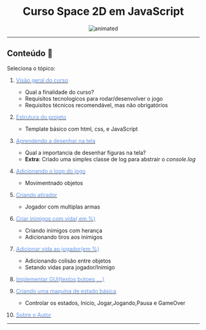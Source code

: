 
<h1 align="center">
  <br>Curso Space 2D em JavaScript
</h1>
 
 
<p align="center"  > 
  <img src="https://media.giphy.com/media/vFKqnCdLPNOKc/giphy.gif" alt="animated" />
</p>
   
---
##  Conteúdo 📄

Seleciona o tópico:

1.  [<span style="color:CornflowerBlue;">Visão geral do curso</span> ](part1)
    * Qual a finalidade do curso?
    * Requisitos tecnologicos para rodar/desenvolver o jogo
    * Requisitos técnicos recomendável, mas não obrigatórios
2.  [<span style="color:CornflowerBlue;">Estrutura do projeto</span>](part2)
    *   Template básico com html, css, e JavaScript 
3.  [<span style="color:CornflowerBlue;   ">Aprendendo a desenhar na tela</span>  ](part3)
    *  Qual a importancia de desenhar figuras na tela?
    *  <b>Extra</b>: Criado uma simples classe de log para abstrair o <i>console.log</i>

4.  [<span style="color:CornflowerBlue "> Adicionando o loop do jogo</span>](part4)
    *  Movimentnado objetos 
5.  [<span style="color:CornflowerBlue "> Criando atirador</span>](part5)
    * Jogador com multiplas armas
6.  [<span style="color:CornflowerBlue "> Criar inimigos com vida( em %)</span>](part6)
    * Criando inimigos com herança
    * Adicionando tiros aos inimigos
7.  [<span style="color:CornflowerBlue "> Adicionar vida ao jogador(em %)</span>](part7)
    * Adicionando colisão entre objetos
    * Setando vidas para jogador/Inimigo
8.  [<span style="color:CornflowerBlue "> Implementar GUI(textos,botoes,....)</span>](part8)
9.  [<span style="color:CornflowerBlue "> Criando uma maquina de estado básica</span>](part9)
    * Controlar os estados, Inicio, Jogar,Jogando,Pausa e GameOver 
10.  [<span style="color:CornflowerBlue;font-weight: ">Sobre o Autor</span> ](ABOUT.md)


---



